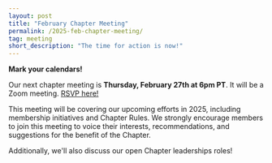 ```yaml
---
layout: post 
title: "February Chapter Meeting"
permalink: /2025-feb-chapter-meeting/
tag: meeting
short_description: "The time for action is now!"
---
```


**Mark your calendars!**

Our next chapter meeting is **Thursday, February 27th at 6pm PT**. It will be a Zoom meeting. [RSVP here!](https://actionnetwork.org/events/dsa-vc-chapter-meeting-february-23?source=direct_link&)

This meeting will be covering our upcoming efforts in 2025, including membership initiatives and Chapter Rules. We strongly encourage members to join this meeting to voice their interests, recommendations, and suggestions for the benefit of the Chapter. 

Additionally, we'll also discuss our open Chapter leaderships roles!
